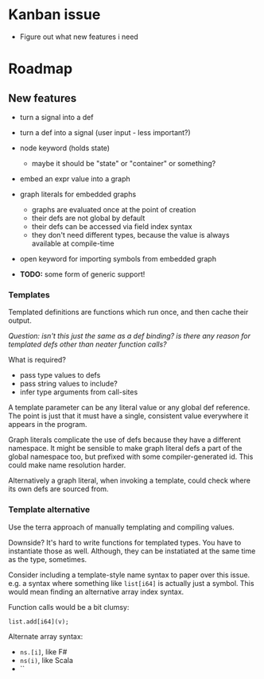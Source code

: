 # Kanban issue

* Figure out what new features i need

# Roadmap

## New features

* turn a signal into a def
* turn a def into a signal (user input - less important?)
* node keyword (holds state)
  * maybe it should be "state" or "container" or something?
* embed an expr value into a graph
* graph literals for embedded graphs
  * graphs are evaluated once at the point of creation
  * their defs are not global by default
  * their defs can be accessed via field index syntax
  * they don't need different types, because the value is always available at compile-time
* open keyword for importing symbols from embedded graph

* **TODO:** some form of generic support!

### Templates

Templated definitions are functions which run once, and then cache their output.

*Question: isn't this just the same as a def binding? is there any reason for templated defs other than neater function calls?*

What is required?
  * pass type values to defs
  * pass string values to include?
  * infer type arguments from call-sites

A template parameter can be any literal value or any global def reference. The point is just that it must have a single, consistent value everywhere it appears in the program.

Graph literals complicate the use of defs because they have a different namespace. It might be sensible to make graph literal defs a part of the global namespace too, but prefixed with some compiler-generated id. This could make name resolution harder.

Alternatively a graph literal, when invoking a template, could check where its own defs are sourced from.

### Template alternative

Use the terra approach of manually templating and compiling values.

Downside? It's hard to write functions for templated types. You have to instantiate those as well. Although, they can be instatiated at the same time as the type, sometimes.

Consider including a template-style name syntax to paper over this issue. e.g. a syntax where something like `list[i64]` is actually just a symbol. This would mean finding an alternative array index syntax.

Function calls would be a bit clumsy:

`list.add[i64](v);`

Alternate array syntax:
  * `ns.[i]`, like F#
  * `ns(i)`, like Scala
  * ``

